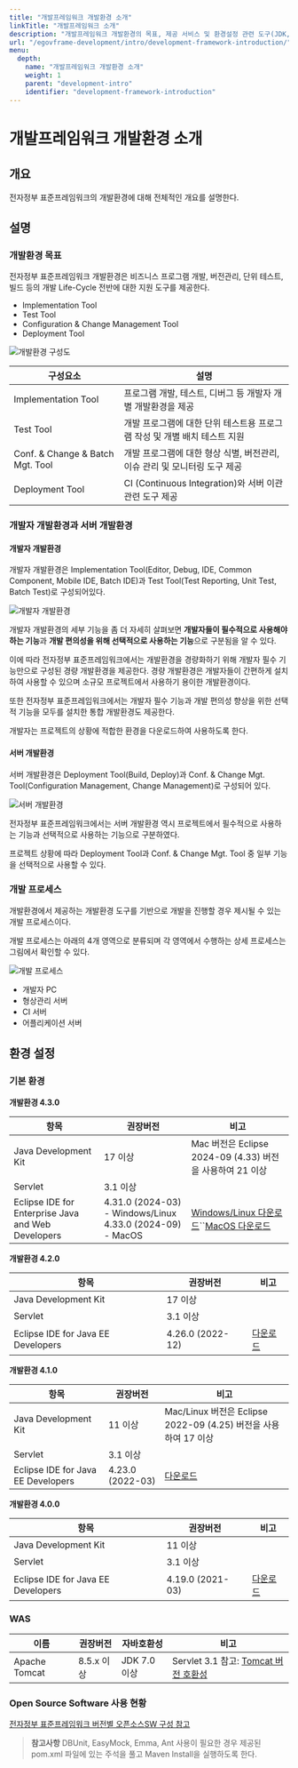 ```yaml
---
title: "개발프레임워크 개발환경 소개"
linkTitle: "개발프레임워크 소개"
description: "개발프레임워크 개발환경의 목표, 제공 서비스 및 환경설정 관련 도구(JDK, WAS, OpenSource) 정보 등을 안내한다."
url: "/egovframe-development/intro/development-framework-introduction/"
menu:
  depth:
    name: "개발프레임워크 개발환경 소개"
    weight: 1
    parent: "development-intro"
    identifier: "development-framework-introduction"
---
```

# 개발프레임워크 개발환경 소개

## 개요

전자정부 표준프레임워크의 개발환경에 대해 전체적인 개요를 설명한다.

## 설명

### 개발환경 목표

전자정부 표준프레임워크 개발환경은 비즈니스 프로그램 개발, 버전관리, 단위 테스트, 빌드 등의 개발 Life-Cycle 전반에 대한 지원 도구를 제공한다.

- Implementation Tool
- Test Tool
- Configuration & Change Management Tool
- Deployment Tool

![개발환경 구성도](./images/development-environment-architecture.jpg)

| 구성요소                         | 설명                                                                      |
| -------------------------------- | ------------------------------------------------------------------------- |
| Implementation Tool              | 프로그램 개발, 테스트, 디버그 등 개발자 개별 개발환경을 제공              |
| Test Tool                        | 개발 프로그램에 대한 단위 테스트용 프로그램 작성 및 개별 배치 테스트 지원 |
| Conf. & Change & Batch Mgt. Tool | 개발 프로그램에 대한 형상 식별, 버전관리, 이슈 관리 및 모니터링 도구 제공 |
| Deployment Tool                  | CI (Continuous Integration)와 서버 이관 관련 도구 제공                    |

### 개발자 개발환경과 서버 개발환경

#### 개발자 개발환경

개발자 개발환경은 Implementation Tool(Editor, Debug, IDE, Common Component, Mobile IDE, Batch IDE)과 Test Tool(Test Reporting, Unit Test, Batch Test)로 구성되어있다.

![개발자 개발환경](./images/developer-environment.jpg)

개발자 개발환경의 세부 기능을 좀 더 자세히 살펴보면 **개발자들이 필수적으로 사용해야 하는 기능**과 **개발 편의성을 위해 선택적으로 사용하는 기능**으로 구분됨을 알 수 있다.

이에 따라 전자정부 표준프레임워크에서는 개발환경을 경량화하기 위해 개발자 필수 기능만으로 구성된 경량 개발환경을 제공한다. 경량 개발환경은 개발자들이 간편하게 설치하여 사용할 수 있으며 소규모 프로젝트에서 사용하기 용이한 개발환경이다.

또한 전자정부 표준프레임워크에서는 개발자 필수 기능과 개발 편의성 향상을 위한 선택적 기능을 모두를 설치한 통합 개발환경도 제공한다.

개발자는 프로젝트의 상황에 적합한 환경을 다운로드하여 사용하도록 한다.

#### 서버 개발환경

서버 개발환경은 Deployment Tool(Build, Deploy)과 Conf. & Change Mgt. Tool(Configuration Management, Change Management)로 구성되어 있다.

![서버 개발환경](./images/server-environment.jpg)

전자정부 표준프레임워크에서는 서버 개발환경 역시 프로젝트에서 필수적으로 사용하는 기능과 선택적으로 사용하는 기능으로 구분하였다.

프로젝트 상황에 따라 Deployment Tool과 Conf. & Change Mgt. Tool 중 일부 기능을 선택적으로 사용할 수 있다.

### 개발 프로세스

개발환경에서 제공하는 개발환경 도구를 기반으로 개발을 진행할 경우 제시될 수 있는 개발 프로세스이다.

개발 프로세스는 아래의 4개 영역으로 분류되며 각 영역에서 수행하는 상세 프로세스는 그림에서 확인할 수 있다.

![개발 프로세스](./images/development-process.jpg)

- 개발자 PC
- 형상관리 서버
- CI 서버
- 어플리케이션 서버

## 환경 설정

### 기본 환경

**개발환경 4.3.0**

| 항목                                               | 권장버전                                                       | 비고                                                                                                                                                             |
| -------------------------------------------------- | -------------------------------------------------------------- | ---------------------------------------------------------------------------------------------------------------------------------------------------------------- |
| Java Development Kit                               | 17 이상                                                        | Mac 버전은 Eclipse 2024-09 (4.33) 버전을 사용하여 21 이상                                                                                                        |
| Servlet                                            | 3.1 이상                                                       |                                                                                                                                                                  |
| Eclipse IDE for Enterprise Java and Web Developers | 4.31.0 (2024-03) - Windows/Linux<br />4.33.0 (2024-09) - MacOS | [Windows/Linux 다운로드](https://www.eclipse.org/downloads/packages/release/2024-03/r)``[MacOS 다운로드](https://www.eclipse.org/downloads/packages/release/2024-09/r) |

**개발환경 4.2.0**

| 항목                               | 권장버전         | 비고                                                                  |
| ---------------------------------- | ---------------- | --------------------------------------------------------------------- |
| Java Development Kit               | 17 이상          |                                                                       |
| Servlet                            | 3.1 이상         |                                                                       |
| Eclipse IDE for Java EE Developers | 4.26.0 (2022-12) | [다운로드](https://www.eclipse.org/downloads/packages/release/2022-12/r) |

**개발환경 4.1.0**

| 항목                               | 권장버전         | 비고                                                                  |
| ---------------------------------- | ---------------- | --------------------------------------------------------------------- |
| Java Development Kit               | 11 이상          | Mac/Linux 버전은 Eclipse 2022-09 (4.25) 버전을 사용하여 17 이상       |
| Servlet                            | 3.1 이상         |                                                                       |
| Eclipse IDE for Java EE Developers | 4.23.0 (2022-03) | [다운로드](https://www.eclipse.org/downloads/packages/release/2022-03/r) |

**개발환경 4.0.0**

| 항목                               | 권장버전         | 비고                                                                  |
| ---------------------------------- | ---------------- | --------------------------------------------------------------------- |
| Java Development Kit               | 11 이상          |                                                                       |
| Servlet                            | 3.1 이상         |                                                                       |
| Eclipse IDE for Java EE Developers | 4.19.0 (2021-03) | [다운로드](https://www.eclipse.org/downloads/packages/release/2021-03/r) |

### WAS

| 이름          | 권장버전   | 자바호환성   | 비고                                                                                     |
| ------------- | ---------- | ------------ | ---------------------------------------------------------------------------------------- |
| Apache Tomcat | 8.5.x 이상 | JDK 7.0 이상 | Servlet 3.1 참고: [Tomcat 버전 호환성](https://tomcat.apache.org/whichversion.html) |

### Open Source Software 사용 현황

[전자정부 표준프레임워크 버전별 오픈소스SW 구성 참고](https://www.egovframe.go.kr/home/sub.do?menuNo=13)

> **참고사항**
> DBUnit, EasyMock, Emma, Ant 사용이 필요한 경우 제공된 pom.xml 파일에 있는 주석을 풀고 Maven Install을 실행하도록 한다.
